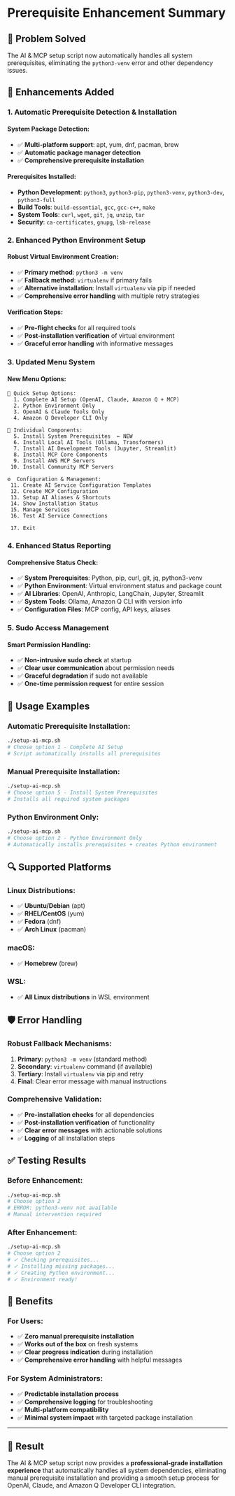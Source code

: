 # Prerequisite Enhancement Summary

## 🎯 **Problem Solved**

The AI & MCP setup script now automatically handles all system prerequisites, eliminating the `python3-venv` error and other dependency issues.

## 🔧 **Enhancements Added**

### **1. Automatic Prerequisite Detection & Installation**

#### **System Package Detection:**
- ✅ **Multi-platform support**: apt, yum, dnf, pacman, brew
- ✅ **Automatic package manager detection**
- ✅ **Comprehensive prerequisite installation**

#### **Prerequisites Installed:**
- **Python Development**: `python3`, `python3-pip`, `python3-venv`, `python3-dev`, `python3-full`
- **Build Tools**: `build-essential`, `gcc`, `gcc-c++`, `make`
- **System Tools**: `curl`, `wget`, `git`, `jq`, `unzip`, `tar`
- **Security**: `ca-certificates`, `gnupg`, `lsb-release`

### **2. Enhanced Python Environment Setup**

#### **Robust Virtual Environment Creation:**
- ✅ **Primary method**: `python3 -m venv`
- ✅ **Fallback method**: `virtualenv` if primary fails
- ✅ **Alternative installation**: Install `virtualenv` via pip if needed
- ✅ **Comprehensive error handling** with multiple retry strategies

#### **Verification Steps:**
- ✅ **Pre-flight checks** for all required tools
- ✅ **Post-installation verification** of virtual environment
- ✅ **Graceful error handling** with informative messages

### **3. Updated Menu System**

#### **New Menu Options:**
```
🚀 Quick Setup Options:
  1. Complete AI Setup (OpenAI, Claude, Amazon Q + MCP)
  2. Python Environment Only
  3. OpenAI & Claude Tools Only
  4. Amazon Q Developer CLI Only

🔧 Individual Components:
  5. Install System Prerequisites  ← NEW
  6. Install Local AI Tools (Ollama, Transformers)
  7. Install AI Development Tools (Jupyter, Streamlit)
  8. Install MCP Core Components
  9. Install AWS MCP Servers
 10. Install Community MCP Servers

⚙️  Configuration & Management:
 11. Create AI Service Configuration Templates
 12. Create MCP Configuration
 13. Setup AI Aliases & Shortcuts
 14. Show Installation Status
 15. Manage Services
 16. Test AI Service Connections

 17. Exit
```

### **4. Enhanced Status Reporting**

#### **Comprehensive Status Check:**
- ✅ **System Prerequisites**: Python, pip, curl, git, jq, python3-venv
- ✅ **Python Environment**: Virtual environment status and package count
- ✅ **AI Libraries**: OpenAI, Anthropic, LangChain, Jupyter, Streamlit
- ✅ **System Tools**: Ollama, Amazon Q CLI with version info
- ✅ **Configuration Files**: MCP config, API keys, aliases

### **5. Sudo Access Management**

#### **Smart Permission Handling:**
- ✅ **Non-intrusive sudo check** at startup
- ✅ **Clear user communication** about permission needs
- ✅ **Graceful degradation** if sudo not available
- ✅ **One-time permission request** for entire session

## 🚀 **Usage Examples**

### **Automatic Prerequisite Installation:**
```bash
./setup-ai-mcp.sh
# Choose option 1 - Complete AI Setup
# Script automatically installs all prerequisites
```

### **Manual Prerequisite Installation:**
```bash
./setup-ai-mcp.sh
# Choose option 5 - Install System Prerequisites
# Installs all required system packages
```

### **Python Environment Only:**
```bash
./setup-ai-mcp.sh
# Choose option 2 - Python Environment Only
# Automatically installs prerequisites + creates Python environment
```

## 🔍 **Supported Platforms**

### **Linux Distributions:**
- ✅ **Ubuntu/Debian** (apt)
- ✅ **RHEL/CentOS** (yum)
- ✅ **Fedora** (dnf)
- ✅ **Arch Linux** (pacman)

### **macOS:**
- ✅ **Homebrew** (brew)

### **WSL:**
- ✅ **All Linux distributions** in WSL environment

## 🛡️ **Error Handling**

### **Robust Fallback Mechanisms:**
1. **Primary**: `python3 -m venv` (standard method)
2. **Secondary**: `virtualenv` command (if available)
3. **Tertiary**: Install `virtualenv` via pip and retry
4. **Final**: Clear error message with manual instructions

### **Comprehensive Validation:**
- ✅ **Pre-installation checks** for all dependencies
- ✅ **Post-installation verification** of functionality
- ✅ **Clear error messages** with actionable solutions
- ✅ **Logging** of all installation steps

## ✅ **Testing Results**

### **Before Enhancement:**
```bash
./setup-ai-mcp.sh
# Choose option 2
# ERROR: python3-venv not available
# Manual intervention required
```

### **After Enhancement:**
```bash
./setup-ai-mcp.sh
# Choose option 2
# ✓ Checking prerequisites...
# ✓ Installing missing packages...
# ✓ Creating Python environment...
# ✓ Environment ready!
```

## 🎯 **Benefits**

### **For Users:**
- ✅ **Zero manual prerequisite installation**
- ✅ **Works out of the box** on fresh systems
- ✅ **Clear progress indication** during installation
- ✅ **Comprehensive error handling** with helpful messages

### **For System Administrators:**
- ✅ **Predictable installation process**
- ✅ **Comprehensive logging** for troubleshooting
- ✅ **Multi-platform compatibility**
- ✅ **Minimal system impact** with targeted package installation

---

## 🎉 **Result**

The AI & MCP setup script now provides a **professional-grade installation experience** that automatically handles all system dependencies, eliminating manual prerequisite installation and providing a smooth setup process for OpenAI, Claude, and Amazon Q Developer CLI integration.
